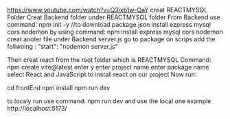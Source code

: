 https://www.youtube.com/watch?v=Q3ixb1w-QaY
creat REACTMYSQL Folder
Creat Backend folder under REACTMYSQL folder
From Backend use command: npm init -y //to download package.json
install ezpress mysql cors nodemon by using command: npm install express mysql cors nodemon
creat anoter file under Backend server.js
go to package on scrips add the follwoing : "start": "nodemon server.js"

Then creat react from the root folder which is REACTMYSQL Command: npm create vite@latest
enter y
enter project name
enter package name
select React and JavaScript to install react on our project
 Now run:

  cd frontEnd
  npm install
  npm run dev

  to localy run use command: npm run dev  and use the local one example  http://localhost:5173/